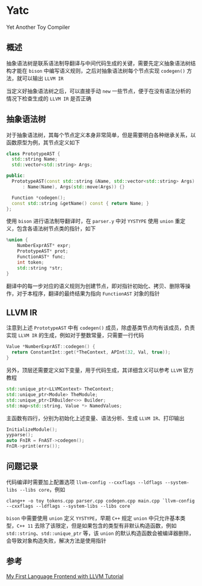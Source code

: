 # Yatc
Yet Another Toy Compiler

## 概述
抽象语法树是联系语法制导翻译与中间代码生成的关键，需要先定义抽象语法树结构才能在 `bison` 中编写语义规则，之后对抽象语法树每个节点实现 `codegen()` 方法，就可以输出 `LLVM IR`

当定义好抽象语法树之后，可以直接手动 `new` 一些节点，便于在没有语法分析的情况下检查生成的 `LLVM IR` 是否正确

## 抽象语法树
对于抽象语法树，其每个节点定义本身非常简单，但是需要明白各种继承关系，以函数原型为例，其节点定义如下
```C++
class PrototypeAST {
  std::string Name;
  std::vector<std::string> Args;

public:
  PrototypeAST(const std::string &Name, std::vector<std::string> Args)
      : Name(Name), Args(std::move(Args)) {}

  Function *codegen();
  const std::string &getName() const { return Name; }
};
```
使用 `bison` 进行语法制导翻译时，在 `parser.y` 中对 `YYSTYPE` 使用 `union` 重定义，包含各语法树节点类的指针，如下
```C++
%union {
    NumberExprAST* expr;
    PrototypeAST* prot;
    FunctionAST* func;
    int token;
    std::string *str;
}
```
翻译中的每一步对应的语义规则为创建节点，即对指针初始化、拷贝、删除等操作，对于本程序，翻译的最终结果为指向 `FunctionAST` 对象的指针

## LLVM IR
注意到上述 `PrototypeAST` 中有 `codegen()` 成员，除虚基类节点均有该成员，负责实现 `LLVM IR` 的生成，例如对于整数常量，只需要一行代码
```C++
Value *NumberExprAST::codegen() {
  return ConstantInt::get(*TheContext, APInt(32, Val, true));
}
```
另外，顶层还需要定义如下变量，用于代码生成，其详细含义可以参考 `LLVM` 官方教程
```C++
std::unique_ptr<LLVMContext> TheContext;
std::unique_ptr<Module> TheModule;
std::unique_ptr<IRBuilder<>> Builder;
std::map<std::string, Value *> NamedValues;
```
主函数有四行，分别为初始化上述变量、语法分析、生成 `LLVM IR`、打印输出
```C++
InitializeModule();
yyparse();
auto FnIR = FnAST->codegen();
FnIR->print(errs());
```

## 问题记录
代码编译时需要加上配置选项 `llvm-config --cxxflags --ldflags --system-libs --libs core`，例如
```shell
clang++ -o toy tokens.cpp parser.cpp codegen.cpp main.cpp `llvm-config --cxxflags --ldflags --system-libs --libs core`
```
`bison` 中需要使用 `union` 定义 `YYSTYPE`，早期 `C++` 规定 `union` 中只允许基本类型，`C++ 11` 去除了该限定，但是如果包含的类型有非默认构造函数，例如 `std::string`、`std::unique_ptr` 等，该 `union` 的默认构造函数会被编译器删除，会导致对象构造失败，解决方法是使用指针

## 参考
[My First Language Frontend with LLVM Tutorial](https://llvm.org/docs/tutorial/MyFirstLanguageFrontend/index.html)
